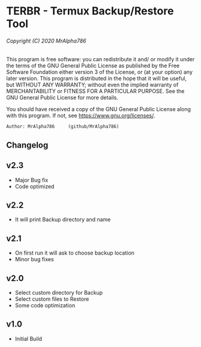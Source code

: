 # TERBR - Termux Backup/Restore Tool
###### Copyright (C) 2020  MrAlpha786

This program is free software: you can redistribute it and/ or modify it under the terms of the GNU General Public License as published by the Free Software Foundation either version 3 of the License, or (at your option) any later version.
This program is distributed in the hope that it will be useful, but WITHOUT ANY WARRANTY; without even the implied warranty of MERCHANTABILITY or FITNESS FOR A PARTICULAR PURPOSE.  See the GNU General Public License for more details.

 You should have received a copy of the GNU General Public License along with this program.  If not, see <https://www.gnu.org/licenses/>.

    Author: MrAlpha786     (github/MrAlpha786)

## Changelog
## v2.3
* Major Bug fix
* Code optimized

## v2.2
* It will print Backup directory and name

## v2.1
* On first run it will ask to choose backup location
* Minor bug fixes

## v2.0
* Select custom directory for Backup
* Select custom files to Restore
* Some code optimization

## v1.0
* Initial Build


